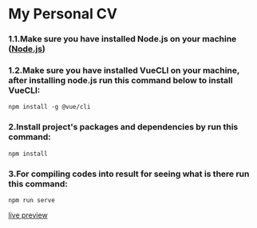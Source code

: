 # My Personal CV


### 1.1.Make sure you have installed Node.js on your machine ([Node.js](https://nodejs.org))
### 1.2.Make sure you have installed VueCLI on your machine, after installing node.js run this command below to install VueCLI:
```
npm install -g @vue/cli
```
### 2.Install project's packages and dependencies by run this command:
```
npm install
```

### 3.For compiling codes into result for seeing what is there run this command: 
```
npm run serve
```


[live preview](https://masoud8840.github.io/CV)
